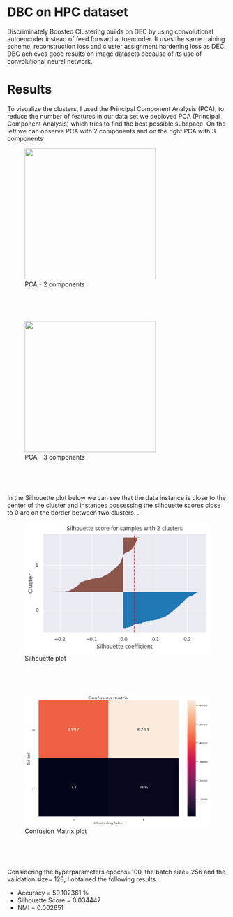 <h1>DBC on HPC dataset</h1>
<p>Discriminately Boosted Clustering builds on DEC by using convolutional autoencoder instead of feed forward autoencoder. It uses the same training scheme, reconstruction loss and cluster assignment hardening loss as DEC. DBC achieves good results on image datasets because of its use of convolutional neural network.</p>

<h1>Results</h1>
<p>To visualize the clusters, I used the Principal Component Analysis (PCA), to reduce the number of features in our data set we deployed PCA (Principal Component Analysis) which tries to find the best possible subspace. 
On the left we can observe PCA with 2 components and on the right PCA with 3 components</p>

<figure>
<img src="images/pca-2.png"  width="300" height="300"></img>
<figcaption>PCA - 2 components</figcaption>
</figure>
&nbsp;

&nbsp;
<figure>
<img src="images/pca-3.png"  width="300" height="300"></img>
<figcaption>PCA - 3 components</figcaption>
</figure>
&nbsp;


&nbsp;

<p> In the Silhouette plot below we can see that the data instance is close to the center of the cluster and instances possessing the silhouette scores close to 0 are on the border between two clusters. .</p>
<figure>
<img src="images/silhouette.png"  width="500" height="300"></img>
<figcaption>Silhouette plot</figcaption>
</figure>
&nbsp;

&nbsp;
<figure>
<img src="images/confusion_matrix.png"  width="500" height="300"></img>
<figcaption>Confusion Matrix plot</figcaption>
</figure>
&nbsp;

&nbsp;
<p>Considering the hyperparameters epochs=100, the batch size= 256 and the validation size= 128, I obtained the following results.</p>
<ul>
<li>Accuracy = 59.102361	%</li>
<li>Silhouette Score = 0.034447</li>
<li>NMI = 0.002651</li>
</ul>
